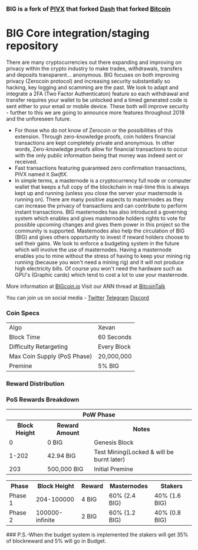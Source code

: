 ### BIG is a fork of [PIVX](https://github.com/PIVX-Project/PIVX) that forked [Dash](https://github.com/dashpay/dash) that forked [Bitcoin](https://github.com/bitcoin/bitcoinp)


# BIG Core integration/staging repository


There are many cryptocurrencies out there expanding and improving on privacy within the crypto industry to make trades, withdrawals, transfers and deposits transparent... anonymous. BIG focuses on both improving privacy (Zerocoin protocol) and increasing security substantially so hacking, key logging and scamming are the past. We look to adapt and integrate a 2FA (Two Factor Authenticaton) feature so each withdrawal and transfer requires your wallet to be unlocked and a timed generated code is sent either to your email or mobile device. These both will improve security - further to this we are going to announce more features throughout 2018 and the unforeseen future.
- For those who do not know of Zerocoin or the possibilities of this extension. Through zero-knowledge proofs, coin holders financial transactions are kept completely private and anonymous. In other words, Zero-knowledge proofs allow for financial transactions to occur with the only public information being that money was indeed sent or received.
- Fast transactions featuring guaranteed zero confirmation transactions, PIVX named it _SwiftX_.
- In simple terms, a masternode is a cryptocurrency full node or computer wallet that keeps a full copy of the blockchain in real-time this is always kept up and running (unless you close the server your masternode is running on). There are many positive aspects to masternodes as they can increase the privacy of transactions and can contribute to perform instant transactions. BIG masternodes has also introduced a governing system which enables and gives masternode holders rights to vote for possible upcoming changes and gives them power in this project so the community is supported. Masternodes also help the circulation of BIG (BIG) and gives others opportunity to invest if reward holders choose to sell their gains. We look to enforce a budgeting system in the future which will involve the use of masternodes. Having a masternode enables you to mine without the stress of having to keep your mining rig running (because you won't need a mining rig) and it will not produce high electricity bills. Of course you won't need the hardware such as GPU's (Graphic cards) which tend to cost a lot to use your masternode.

More information at [BIGcoin.io](http://www.bigcoin.io/) Visit our ANN thread at [BitcoinTalk](http://www.bitcointalk.org/index.php)

You can join us on social media - [Twitter](https://twitter.com/bigcoinofficial) [Telegram](https://t.me/bigcoinofficial) [Discord](https://discord.gg/cSFa7s9)


### Coin Specs
<table>
<tr><td>Algo</td><td>Xevan</td></tr>
<tr><td>Block Time</td><td>60 Seconds</td></tr>
<tr><td>Difficulty Retargeting</td><td>Every Block</td></tr>
<tr><td>Max Coin Supply (PoS Phase)</td><td>20,000,000</td></tr>
<tr><td>Premine</td><td>5% BIG</td></tr>
</table>


### Reward Distribution

<table>
<th colspan=3>PoW Phase</th>
<tr><th>Block Height</th><th>Reward Amount</th><th>Notes</th></tr>
<tr><td>0</td><td>0 BIG</td><td>Genesis Block</td></tr>
<tr><td>1-202</td><td>42.94 BIG</td><td rowspan=1>Test Mining(Locked & will be burnt later)</td></tr>
<tr><td>203</td><td>500,000 BIG</td><td rowspan=1>Initial Premine</td></tr>


### PoS Rewards Breakdown

<table>
<th>Phase</th><th>Block Height</th><th>Reward</th><th>Masternodes</th><th>Stakers</th>
<tr><td>Phase 1</td><td>204-100000</td><td>4 BIG</td><td>60% (2.4 BIG)</td><td>40% (1.6 BIG)</td></tr>
<tr><td>Phase 2</td><td>100000-infinite</td><td>2 BIG</td><td>60% (1.2 BIG)</td><td>40% (0.8 BIG)</td></tr>
</table>
### P.S.-When the budget system is implemented the stakers will get 35% of blockreward and 5% will go in Budget.
